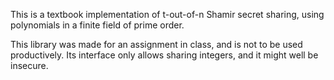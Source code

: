 This is a textbook implementation of t-out-of-n Shamir secret sharing, using
polynomials in a finite field of prime order.

This library was made for an assignment in class, and is not to be used
productively. Its interface only allows sharing integers, and it might well
be insecure.
